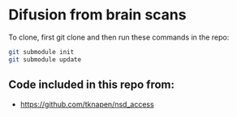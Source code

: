 # Difusion from brain scans
To clone, first git clone and  then run these commands in the repo:
```bash
git submodule init
git submodule update
```
## Code included in this repo from:
- https://github.com/tknapen/nsd_access

